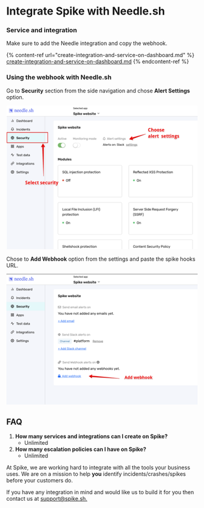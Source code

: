 # Integrate Spike with Needle.sh

### Service and integration

Make sure to add the Needle integration and copy the webhook.&#x20;

{% content-ref url="create-integration-and-service-on-dashboard.md" %}
[create-integration-and-service-on-dashboard.md](create-integration-and-service-on-dashboard.md)
{% endcontent-ref %}



### Using the webhook with Needle.sh

Go to **Security** section from the side navigation and chose **Alert Settings** option.

![Choose Alert Settings](../.gitbook/assets/needle-1.png)





Chose to **Add Webhook** option from the settings and paste the spike hooks URL.

![Choose Webhook](../.gitbook/assets/needle-2.png)



## FAQ

1. **How many services and integrations can I create on Spike?**
   * Unlimited
2. **How many escalation policies can I have on Spike?**
   * Unlimited

At Spike, we are working hard to integrate with all the tools your business uses. We are on a mission to help **you** identify incidents/crashes/spikes before your customers do.

If you have any integration in mind and would like us to build it for you then contact us at [support@spike.sh.](mailto:support@spike.sh)
